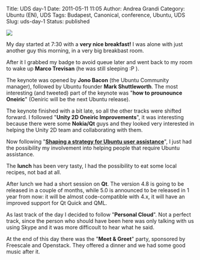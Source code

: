 Title: UDS day-1
Date: 2011-05-11 11:05
Author: Andrea Grandi
Category: Ubuntu (EN), UDS
Tags: Budapest, Canonical, conference, Ubuntu, UDS
Slug: uds-day-1
Status: published

[![]({static}/images/2011/05/IMG_0286-300x200.jpg)]()

My day started at 7:30 with a **very nice breakfast!** I was alone with
just another guy this morning, in a very big breakbast room.

After it I grabbed my badge to avoid queue later and went back to my
room to wake up **Marco Trevisan** (he was still sleeping :P ).

The keynote was opened by **Jono Bacon** (the Ubuntu Community manager),
followed by Ubuntu founder **Mark Shuttleworth**. The most interesting
(and tweeted) part of the keynote was "**how to prounounce Oneiric**"
(Oeniric will be the next Ubuntu release).

The keynote finished with a bit late, so all the other tracks were
shifted forward. I followed "**Unity 2D Oneiric Improvements**", it was
interesting because there were some **Nokia/Qt** guys and they looked
very interested in helping the Unity 2D team and collaborating with
them.

Now following "**[Shaping a strategy for Ubuntu user assistance](https://wiki.ubuntu.com/DocumentationTeam/SystemDocumentation/Tasks/Oneiric)**",
I just had the possibility my involvement into helping people that
require Ubuntu assistance.

The **lunch** has been very tasty, I had the possibility to eat some
local recipes, not bad at all.

After lunch we had a short session on **Qt**. The version 4.8 is going
to be released in a couple of months, while 5.0 is announced to be
released in 1 year from now: it will be almost code-compatible with 4.x,
it will have an improved support for Qt Quick and QML.

As last track of the day I decided to follow "**Personal Cloud**". Not a
perfect track, since the person who should have been here was only
talking with us using Skype and it was more difficoult to hear what he
said.

At the end of this day there was the "**Meet & Greet**" party, sponsored
by Freescale and Openstack. They offered a dinner and we had some good
music after it.
